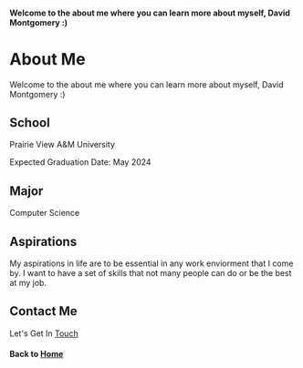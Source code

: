 #### Welcome to the about me where you can learn more about myself, David Montgomery :)

<!-- ![a picture of myself](/assets/david.jpg) -->

# About Me

Welcome to the about me where you can learn more about myself, David Montgomery :)

## School

Prairie View A&M University

Expected Graduation Date: May 2024

## Major

Computer Science

## Aspirations

My aspirations in life are to be essential in any work enviorment that I come by. I want to have a set of skills that not many people can do or be the best at my job.

## Contact Me

Let's Get In [Touch](/contact/)

#### Back to [Home](/)
